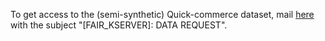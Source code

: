 To get access to the (semi-synthetic) Quick-commerce dataset, mail [here](damandeepddsb@gmail.com) with the subject "[FAIR_KSERVER]: DATA REQUEST".
